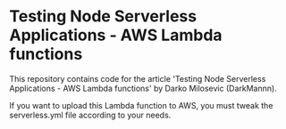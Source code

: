 # Testing Node Serverless Applications - AWS Lambda functions

This repository contains code for the article 'Testing Node Serverless Applications - AWS Lambda functions' by Darko Milosevic (DarkMannn).

If you want to upload this Lambda function to AWS, you must tweak the serverless.yml file according to your needs.


